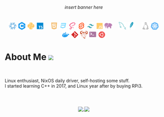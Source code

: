 <div align="center">

*insert banner here*

</div>

# <!-- Small line break, looking better than <hr/> -->  <!-- i stole this line -->

<p align="center">

<img src="https://raw.githubusercontent.com/AtomMaterialUI/iconGenerator/master/assets/icons/files//nix.svg" height="25px" />
<img src="https://raw.githubusercontent.com/AtomMaterialUI/iconGenerator/master/assets/icons/files//cpp.svg" height="25px" />
<img src="https://raw.githubusercontent.com/AtomMaterialUI/iconGenerator/master/assets/icons/files//python.svg" height="25px" />
<img src="https://raw.githubusercontent.com/AtomMaterialUI/iconGenerator/master/assets/icons/files//typeScript.svg" height="25px" />
&nbsp;&nbsp;&nbsp;
<img src="https://raw.githubusercontent.com/AtomMaterialUI/iconGenerator/master/assets/icons/files//html.svg" height="25px" />
<img src="https://raw.githubusercontent.com/AtomMaterialUI/iconGenerator/master/assets/icons/files//css_dark.svg" height="25px" />
<img src="https://raw.githubusercontent.com/AtomMaterialUI/iconGenerator/master/assets/icons/files//scss.svg" height="25px" />
<img src="https://raw.githubusercontent.com/AtomMaterialUI/iconGenerator/master/assets/icons/files//svelte.svg" height="25px" />
<img src="https://raw.githubusercontent.com/AtomMaterialUI/iconGenerator/master/assets/icons/files//tailwindcss.svg" height="25px" />
<img src="https://raw.githubusercontent.com/AtomMaterialUI/iconGenerator/master/assets/icons/files//js.svg" height="25px" />
<img src="https://raw.githubusercontent.com/AtomMaterialUI/iconGenerator/master/assets/icons/files//php.svg" height="25px" />
&nbsp;&nbsp;&nbsp;
<img src="https://raw.githubusercontent.com/AtomMaterialUI/iconGenerator/master/assets/icons/files//sql.svg" height="25px" />
<img src="https://raw.githubusercontent.com/AtomMaterialUI/iconGenerator/master/assets/icons/files//sqlite.svg" height="25px" />
&nbsp;&nbsp;&nbsp;
<img src="https://raw.githubusercontent.com/AtomMaterialUI/iconGenerator/master/assets/icons/ui//terminal-linux.svg" height="25px" />
<img src="https://raw.githubusercontent.com/AtomMaterialUI/iconGenerator/master/assets/icons/files//kubernetes.svg" height="25px" />
<img src="https://raw.githubusercontent.com/AtomMaterialUI/iconGenerator/master/assets/icons/files//docker.svg" height="25px" />
<img src="https://raw.githubusercontent.com/AtomMaterialUI/iconGenerator/master/assets/icons/files//git.svg" height="25px" />
<img src="https://raw.githubusercontent.com/AtomMaterialUI/iconGenerator/master/assets/icons/files//gnu.svg" height="25px" />
<img src="https://raw.githubusercontent.com/AtomMaterialUI/iconGenerator/master/assets/icons/ui//terminal-bash.svg" height="25px" />
<img src="https://raw.githubusercontent.com/AtomMaterialUI/iconGenerator/master/assets/icons/ui//terminal-ubuntu.svg" height="25px" />

</p>

# About Me ![](https://komarev.com/ghpvc/?username=kostek001&style=flat-rounded)
<!-- <br> for alignment -->
<br>

Linux enthusiast, NixOS daily driver, self-hosting some stuff.  
I started learning C++ in 2017, and Linux year after by buying RPi3.

# <!-- Small line break, looking better than <hr/> -->  <!-- i stole this line -->
<!-- <br> for alignment -->
<br>

<div align="center">

<a href="#">
  <picture>
    <source
      srcset="https://github-readme-stats.vercel.app/api?username=kostek001&show_icons=true&hide_border=true&include_all_commits=true&theme=github_dark"
      media="(prefers-color-scheme: dark)"
    />
    <source
      srcset="https://github-readme-stats.vercel.app/api?username=kostek001&show_icons=true&hide_border=true&include_all_commits=true"
      media="(prefers-color-scheme: light), (prefers-color-scheme: no-preference)"
    />
    <img height=200 align="center" src="https://github-readme-stats.vercel.app/api?username=kostek001&show_icons=true&hide_border=true" />
  </picture>
</a>
<a href="#">
  <picture>
    <source
      srcset="https://github-readme-stats.vercel.app/api/top-langs?username=kostek001&layout=compact&langs_count=8&card_width=320&hide_border=true&theme=github_dark"
      media="(prefers-color-scheme: dark)"
    />
    <source
      srcset="https://github-readme-stats.vercel.app/api/top-langs?username=kostek001&layout=compact&langs_count=8&card_width=320&hide_border=true"
      media="(prefers-color-scheme: light), (prefers-color-scheme: no-preference)"
    />
    <img height=200 align="center" src="https://github-readme-stats.vercel.app/api/top-langs?username=kostek001&layout=compact&langs_count=8&card_width=320&hide_border=true" />
  </picture>
</a>

</div>

# <!-- Small line break, looking better than <hr/> -->  <!-- i stole this line -->
